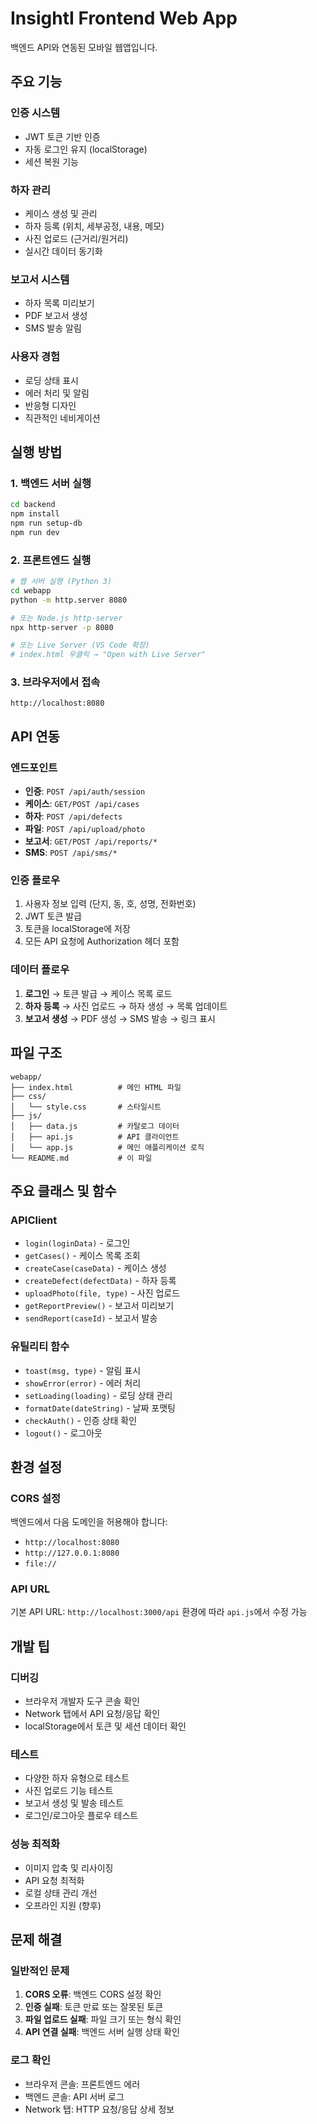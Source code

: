 # InsightI Frontend Web App

백엔드 API와 연동된 모바일 웹앱입니다.

## 주요 기능

### 인증 시스템
- JWT 토큰 기반 인증
- 자동 로그인 유지 (localStorage)
- 세션 복원 기능

### 하자 관리
- 케이스 생성 및 관리
- 하자 등록 (위치, 세부공정, 내용, 메모)
- 사진 업로드 (근거리/원거리)
- 실시간 데이터 동기화

### 보고서 시스템
- 하자 목록 미리보기
- PDF 보고서 생성
- SMS 발송 알림

### 사용자 경험
- 로딩 상태 표시
- 에러 처리 및 알림
- 반응형 디자인
- 직관적인 네비게이션

## 실행 방법

### 1. 백엔드 서버 실행
```bash
cd backend
npm install
npm run setup-db
npm run dev
```

### 2. 프론트엔드 실행
```bash
# 웹 서버 실행 (Python 3)
cd webapp
python -m http.server 8080

# 또는 Node.js http-server
npx http-server -p 8080

# 또는 Live Server (VS Code 확장)
# index.html 우클릭 → "Open with Live Server"
```

### 3. 브라우저에서 접속
```
http://localhost:8080
```

## API 연동

### 엔드포인트
- **인증**: `POST /api/auth/session`
- **케이스**: `GET/POST /api/cases`
- **하자**: `POST /api/defects`
- **파일**: `POST /api/upload/photo`
- **보고서**: `GET/POST /api/reports/*`
- **SMS**: `POST /api/sms/*`

### 인증 플로우
1. 사용자 정보 입력 (단지, 동, 호, 성명, 전화번호)
2. JWT 토큰 발급
3. 토큰을 localStorage에 저장
4. 모든 API 요청에 Authorization 헤더 포함

### 데이터 플로우
1. **로그인** → 토큰 발급 → 케이스 목록 로드
2. **하자 등록** → 사진 업로드 → 하자 생성 → 목록 업데이트
3. **보고서 생성** → PDF 생성 → SMS 발송 → 링크 표시

## 파일 구조

```
webapp/
├── index.html          # 메인 HTML 파일
├── css/
│   └── style.css       # 스타일시트
├── js/
│   ├── data.js         # 카탈로그 데이터
│   ├── api.js          # API 클라이언트
│   └── app.js          # 메인 애플리케이션 로직
└── README.md           # 이 파일
```

## 주요 클래스 및 함수

### APIClient
- `login(loginData)` - 로그인
- `getCases()` - 케이스 목록 조회
- `createCase(caseData)` - 케이스 생성
- `createDefect(defectData)` - 하자 등록
- `uploadPhoto(file, type)` - 사진 업로드
- `getReportPreview()` - 보고서 미리보기
- `sendReport(caseId)` - 보고서 발송

### 유틸리티 함수
- `toast(msg, type)` - 알림 표시
- `showError(error)` - 에러 처리
- `setLoading(loading)` - 로딩 상태 관리
- `formatDate(dateString)` - 날짜 포맷팅
- `checkAuth()` - 인증 상태 확인
- `logout()` - 로그아웃

## 환경 설정

### CORS 설정
백엔드에서 다음 도메인을 허용해야 합니다:
- `http://localhost:8080`
- `http://127.0.0.1:8080`
- `file://`

### API URL
기본 API URL: `http://localhost:3000/api`
환경에 따라 `api.js`에서 수정 가능

## 개발 팁

### 디버깅
- 브라우저 개발자 도구 콘솔 확인
- Network 탭에서 API 요청/응답 확인
- localStorage에서 토큰 및 세션 데이터 확인

### 테스트
- 다양한 하자 유형으로 테스트
- 사진 업로드 기능 테스트
- 보고서 생성 및 발송 테스트
- 로그인/로그아웃 플로우 테스트

### 성능 최적화
- 이미지 압축 및 리사이징
- API 요청 최적화
- 로컬 상태 관리 개선
- 오프라인 지원 (향후)

## 문제 해결

### 일반적인 문제
1. **CORS 오류**: 백엔드 CORS 설정 확인
2. **인증 실패**: 토큰 만료 또는 잘못된 토큰
3. **파일 업로드 실패**: 파일 크기 또는 형식 확인
4. **API 연결 실패**: 백엔드 서버 실행 상태 확인

### 로그 확인
- 브라우저 콘솔: 프론트엔드 에러
- 백엔드 콘솔: API 서버 로그
- Network 탭: HTTP 요청/응답 상세 정보
